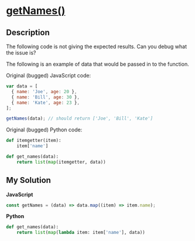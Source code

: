 # [getNames()](https://www.codewars.com/kata/514a677421607afc99000002)

## Description

The following code is not giving the expected results. Can you debug what the issue is?

The following is an example of data that would be passed in to the function.

Original (bugged) JavaScript code:

```js
var data = [
  { name: 'Joe', age: 20 },
  { name: 'Bill', age: 30 },
  { name: 'Kate', age: 23 },
];

getNames(data); // should return ['Joe', 'Bill', 'Kate']
```

Original (bugged) Python code:

```py
def itemgetter(item):
    item['name']

def get_names(data):
    return list(map(itemgetter, data))
```

## My Solution

**JavaScript**

```js
const getNames = (data) => data.map((item) => item.name);
```

**Python**

```py
def get_names(data):
    return list(map(lambda item: item['name'], data))
```
